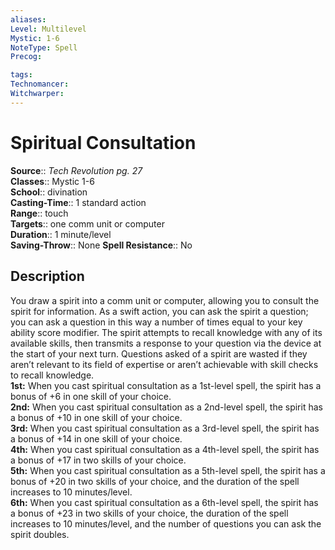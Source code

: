 ```yaml
---
aliases: 
Level: Multilevel
Mystic: 1-6
NoteType: Spell
Precog: 

tags: 
Technomancer: 
Witchwarper: 
---
```


# Spiritual Consultation

**Source**:: _Tech Revolution pg. 27_  
**Classes**:: Mystic 1-6  
**School**:: divination  
**Casting-Time**:: 1 standard action  
**Range**:: touch  
**Targets**:: one comm unit or computer  
**Duration**:: 1 minute/level  
**Saving-Throw**:: None
**Spell Resistance**:: No

## Description

You draw a spirit into a comm unit or computer, allowing you to consult the spirit for information. As a swift action, you can ask the spirit a question; you can ask a question in this way a number of times equal to your key ability score modifier. The spirit attempts to recall knowledge with any of its available skills, then transmits a response to your question via the device at the start of your next turn. Questions asked of a spirit are wasted if they aren’t relevant to its field of expertise or aren’t achievable with skill checks to recall knowledge.  
**1st:** When you cast spiritual consultation as a 1st-level spell, the spirit has a bonus of +6 in one skill of your choice.  
**2nd:** When you cast spiritual consultation as a 2nd-level spell, the spirit has a bonus of +10 in one skill of your choice.  
**3rd:** When you cast spiritual consultation as a 3rd-level spell, the spirit has a bonus of +14 in one skill of your choice.  
**4th:** When you cast spiritual consultation as a 4th-level spell, the spirit has a bonus of +17 in two skills of your choice.  
**5th:** When you cast spiritual consultation as a 5th-level spell, the spirit has a bonus of +20 in two skills of your choice, and the duration of the spell increases to 10 minutes/level.  
**6th:** When you cast spiritual consultation as a 6th-level spell, the spirit has a bonus of +23 in two skills of your choice, the duration of the spell increases to 10 minutes/level, and the number of questions you can ask the spirit doubles.
